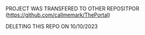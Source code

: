 PROJECT WAS TRANSFERED TO OTHER REPOSITPOR (https://github.com/callmemark/ThePortal)


DELETING THIS REPO ON 10/10/2023
